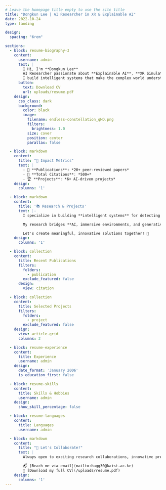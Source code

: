 ```yaml
---
# Leave the homepage title empty to use the site title
title: "Dongkun Lee | AI Researcher in XR & Explainable AI"
date: 2022-10-24
type: landing

design:
  spacing: "6rem"

sections:
  - block: resume-biography-3
    content:
      username: admin
      text: |
        👋 Hi, I'm **Dongkun Lee**  
        AI Researcher passionate about **Explainable AI**, **XR Simulation**, and **Multimodal Learning**.  
        I build intelligent systems that make the complex world understandable.
      button:
        text: Download CV
        url: uploads/resume.pdf
    design:
      css_class: dark
      background:
        color: black
        image:
          filename: endless-constellation_qHD.png
          filters:
            brightness: 1.0
          size: cover
          position: center
          parallax: false

  - block: markdown
    content:
      title: "🚀 Impact Metrics"
      text: |
        - 📄 **Publications**: *20+ peer-reviewed papers*
        - 📑 **Total Citations**: *500+*
        - 🏆 **Projects**: *6+ AI-driven projects*
    design:
      columns: '1'

  - block: markdown
    content:
      title: '📚 Research & Projects'
      text: |-
        I specialize in building **intelligent systems** for detecting anomalies, enhancing XR simulations, and generating creative content through AI.  

        My research bridges **AI, immersive environments, and generative models** to tackle real-world challenges in autonomous driving, industrial safety, and education.  

        Let's create meaningful, innovative solutions together! 🤝
    design:
      columns: '1'

  - block: collection
    content:
      title: Recent Publications
      filters:
        folders:
          - publication
        exclude_featured: false
      design:
        view: citation

  - block: collection
    content:
      title: Selected Projects
      filters:
        folders:
          - project
        exclude_featured: false
    design:
      view: article-grid
      columns: 2

  - block: resume-experience
    content:
      title: Experience
      username: admin
    design:
      date_format: 'January 2006'
      is_education_first: false

  - block: resume-skills
    content:
      title: Skills & Hobbies
      username: admin
    design:
      show_skill_percentage: false

  - block: resume-languages
    content:
      title: Languages
      username: admin

  - block: markdown
    content:
      title: "🤝 Let's Collaborate!"
      text: |
        Always open to exciting research collaborations, innovative projects, and consulting opportunities.  

        📬 [Reach me via email](mailto:hagg30@kaist.ac.kr)  
        📄 [Download my full CV](/uploads/resume.pdf)
    design:
      columns: '1'
---
```


